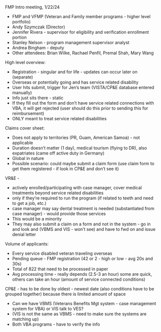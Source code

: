 FMP Intro meeting, 1/22/24
- FMP and VFMP (Veteran and Family member programs - higher level portfolio)
- Andy Szymczak (Director) 
- Jennifer Rivera - supervisor for eligibility and verification enrollment portion
- Stanley Nelson - program management supervisor analyst 
- Andrea Bingham - deputy
- Other attendees: Brian Wilke, Rachael Penfil, Premal Shah, Mary Wang

High level overview: 
- Registration - singular and for life - updates can occur later on (separate)
- Overseas or potentially going and has service related disability
- User hits submit, trigger for Jen’s team (VISTA/CP&E database entered manually)
- Info just sits there - static
- If they fill out the form and don’t have service related connections with VBA, it will get rejected (user should do this prior to sending this for reimbursement)
- ONLY meant to treat service related disabilities

Claims cover sheet:
- Does not apply to territories (PR, Guam, American Samoa) - not applicable
- Duration doesn’t matter (1 day), medical tourism (flying to DR), also expatriates (came off active duty in Germany)
- Global in nature
- Possible scenario: could maybe submit a claim form (use claim form to get them registered - if look in CP&E and don’t see it)

VR&E - 
- actively enrolled/participating with case manager, cover medical treatments beyond service related disabilities
- only if they’re required to run the program (if related to teeth and need to get a job, etc.)
- case manager may say dental treatment is needed (substantiated from case manager) - would provide those services
- This would be a minority
- They may also submit a claim on a form and not in the system - go in and look and (VBMS and VIS - won’t see) and have to fwd on and issue denial letter

Volume of applicants: 
- Every service disabled veteran traveling overseas 
- Pending queue - FMP registration (42 or 2 - high or low - avg 20s and 30s)
- Total of 822 that need to be processed in paper
- Avg processing time - really depends (2.5-3 an hour) some are quick, others can take an hour (amount of service connected conditions)

CP&E - has to be done by oldest - newest date (also conditions have to be grouped together) because there is limited amount of space
- Can we have VBMS (Veterans Benefits Mgt system - case management system for VBA) or VIS talk to VES?
- (VIS is not the same as VBMS - need to make sure the systems are matching up)
- Both VBA programs - have to verify the info


